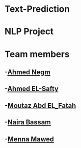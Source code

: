 # Text-Prediction
# NLP Project
# Team members
## -[Ahmed Negm](https://github.com/a7mdngm98)
## -[Ahmed EL-Safty](https://github.com/ahmed0elsafty)
## -[Moutaz Abd EL_Fatah](https://github.com/Moutaz-Mohamed)
## -[Naira Bassam](https://github.com/nairaAbdallah)
## -[Menna Mawed](https://github.com/mennamawed)

